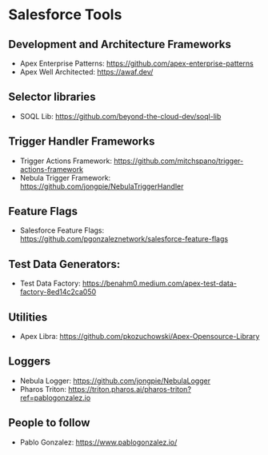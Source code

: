 # Salesforce Tools

## Development and Architecture Frameworks

- Apex Enterprise Patterns: https://github.com/apex-enterprise-patterns
- Apex Well Architected: https://awaf.dev/

## Selector libraries

- SOQL Lib: https://github.com/beyond-the-cloud-dev/soql-lib

## Trigger Handler Frameworks

- Trigger Actions Framework: https://github.com/mitchspano/trigger-actions-framework
- Nebula Trigger Framework: https://github.com/jongpie/NebulaTriggerHandler

## Feature Flags

- Salesforce Feature Flags: https://github.com/pgonzaleznetwork/salesforce-feature-flags

## Test Data Generators:

- Test Data Factory: https://benahm0.medium.com/apex-test-data-factory-8ed14c2ca050

## Utilities

- Apex Libra: https://github.com/pkozuchowski/Apex-Opensource-Library

## Loggers

- Nebula Logger: https://github.com/jongpie/NebulaLogger
- Pharos Triton: https://triton.pharos.ai/pharos-triton?ref=pablogonzalez.io

## People to follow

- Pablo Gonzalez: https://www.pablogonzalez.io/
